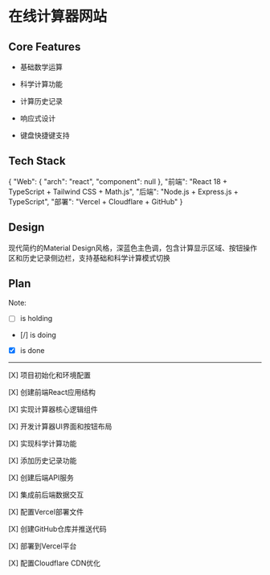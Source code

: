 # 在线计算器网站

## Core Features

- 基础数学运算

- 科学计算功能

- 计算历史记录

- 响应式设计

- 键盘快捷键支持

## Tech Stack

{
  "Web": {
    "arch": "react",
    "component": null
  },
  "前端": "React 18 + TypeScript + Tailwind CSS + Math.js",
  "后端": "Node.js + Express.js + TypeScript",
  "部署": "Vercel + Cloudflare + GitHub"
}

## Design

现代简约的Material Design风格，深蓝色主色调，包含计算显示区域、按钮操作区和历史记录侧边栏，支持基础和科学计算模式切换

## Plan

Note: 

- [ ] is holding
- [/] is doing
- [X] is done

---

[X] 项目初始化和环境配置

[X] 创建前端React应用结构

[X] 实现计算器核心逻辑组件

[X] 开发计算器UI界面和按钮布局

[X] 实现科学计算功能

[X] 添加历史记录功能

[X] 创建后端API服务

[X] 集成前后端数据交互

[X] 配置Vercel部署文件

[X] 创建GitHub仓库并推送代码

[X] 部署到Vercel平台

[X] 配置Cloudflare CDN优化
